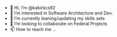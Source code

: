 - 👋 Hi, I’m @kabirkcs92
- 👀 I’m interested in Software Architecture and Dev.
- 🌱 I’m currently leaning/updating my skills sets
- 💞️ I’m looking to collaborate on Federal Projects
- 📫 How to reach me ...

<!---
kabirkcs92/kabirkcs92 is a ✨ special ✨ repository because its `README.md` (this file) appears on your GitHub profile.
You can click the Preview link to take a look at your changes.
--->
